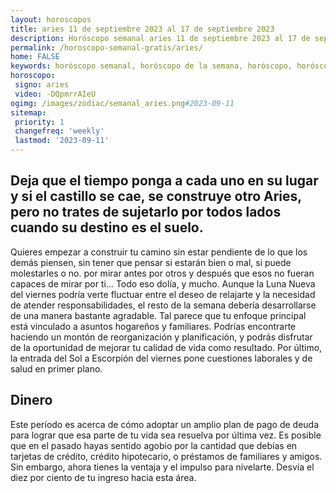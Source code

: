 ```yaml
---
layout: horoscopos
title: aries 11 de septiembre 2023 al 17 de septiembre 2023 
description: Horóscopo semanal aries 11 de septiembre 2023 al 17 de septiembre 2023. Deja que el tiempo ponga a cada uno en su lugar y si el castillo se cae, se construye otro Aries, pero no trates de sujetarlo por todos lados cuando su destino es el suelo.
permalink: /horoscopo-semanal-gratis/aries/
home: FALSE
keywords: horóscopo semanal, horóscopo de la semana, horóscopo, horóscopo gratis,horóscopos, horóscopo esperanza gracia, horoscopos aries la semana, horóscopos gratis, Tarot, Astrologia, Zodíaco, aries, horoscopo gratis, semanal
horoscopo:
 signo: aries
 video: -DQpmrrAIeU
ogimg: /images/zodiac/semanal_aries.png#2023-09-11
sitemap:
 priority: 1
 changefreq: 'weekly'
 lastmod: '2023-09-11'
---
```




## Deja que el tiempo ponga a cada uno en su lugar y si el castillo se cae, se construye otro Aries, pero no trates de sujetarlo por todos lados cuando su destino es el suelo.

Quieres empezar a construir tu camino sin estar pendiente de lo que los demás piensen, sin tener que pensar si estarán bien o mal, si puede molestarles o no. 
 por mirar antes por otros y después que esos no fueran capaces de mirar por ti… Todo eso dolía, y mucho.
Aunque la Luna Nueva del viernes podría verte fluctuar entre el deseo de relajarte y la necesidad de atender responsabilidades, el resto de la semana debería desarrollarse de una manera bastante agradable. Tal parece que tu enfoque principal está vinculado a asuntos hogareños  y familiares. Podrías encontrarte haciendo un montón de reorganización y planificación, y podrás disfrutar de la oportunidad de mejorar tu calidad de vida como resultado. Por último, la entrada del Sol a Escorpión del viernes pone cuestiones laborales y de salud en primer plano.

## Dinero

Este período es acerca de cómo adoptar un amplio plan de pago de deuda para lograr que esa parte de tu vida sea resuelva por última vez. Es posible que en el pasado hayas sentido agobio por la cantidad que debías en tarjetas de crédito, crédito hipotecario, o préstamos de familiares y amigos. Sin embargo, ahora tienes la ventaja y el impulso para nivelarte. Desvía el diez por ciento de tu ingreso hacia esta área.